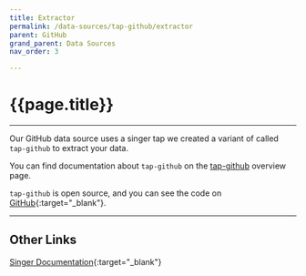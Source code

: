 ```yaml
---
title: Extractor
permalink: /data-sources/tap-github/extractor
parent: GitHub
grand_parent: Data Sources
nav_order: 3

---
```


# {{page.title}}

---

Our GitHub data source uses a singer tap we created a variant of called `tap-github` to extract your data. 

You can find documentation about `tap-github` on the [tap-github]({{site.baseurl}}/data-sources/tap-github) overview page.

`tap-github` is open source, and you can see the code on [GitHub](https://github.com/MeltanoLabs/tap-github){:target="_blank"}.

---

## Other Links

[Singer Documentation](https://github.com/singer-io/getting-started){:target="_blank"}
